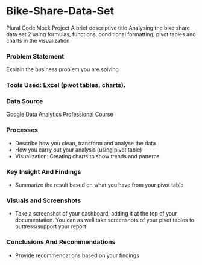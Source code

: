 # Bike-Share-Data-Set
Plural Code Mock Project
A brief descriptive title
Analysing the bike share data set 2 using formulas, functions, conditional formatting, pivot tables and charts in the visualization

### Problem Statement
Explain the business problem you are solving

### Tools Used: Excel (pivot tables, charts).

### Data Source
Google Data Analytics Professional Course

### Processes
- Describe how you clean, transform and analyse the data
- How you carry out your analysis (using pivot table)
- Visualization: Creating charts to show trends and patterns      

### Key Insight And Findings
- Summarize the result based on what you have from your pivot table

### Visuals and Screenshots
- Take a screenshot of your dashboard, adding it at the top of your documentation. You can as well take screenshots of your pivot tables to buttress/support your report

### Conclusions And Recommendations
- Provide recommendations based on your findings
